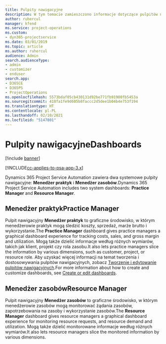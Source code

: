 ```yaml
---
title: Pulpity nawigacyjne
description: W tym temacie zamieszczono informacje dotyczące pulpitów nawigacyjnych raportowania dostępnych w programie Dynamics 365 Project Service Automation.
author: ruhercul
manager: kfend
ms.service: project-operations
ms.custom:
- dyn365-projectservice
ms.date: 03/01/2019
ms.topic: article
ms.author: ruhercul
audience: Admin
search.audienceType:
- admin
- customizer
- enduser
search.app:
- D365CE
- D365PS
- ProjectOperations
ms.openlocfilehash: 5573bdaf05cb430131d92be771fb91900fb5453a
ms.sourcegitcommit: 418fa1fe9d605b8faccc2d5dee1b04b4e753f194
ms.translationtype: HT
ms.contentlocale: pl-PL
ms.lasthandoff: 02/10/2021
ms.locfileid: "5147801"
---
```

# <a name="dashboards"></a><span data-ttu-id="0cd50-103">Pulpity nawigacyjne</span><span class="sxs-lookup"><span data-stu-id="0cd50-103">Dashboards</span></span>

[!include [banner](../includes/psa-now-project-operations.md)]

[!INCLUDE[cc-applies-to-psa-app-3.x](../includes/cc-applies-to-psa-app-3x.md)]

<span data-ttu-id="0cd50-104">Dynamics 365 Project Service Automation zawiera dwa systemowe pulpity nawigacyjne: **Menedżer praktyk** i **Menedżer zasobów**.</span><span class="sxs-lookup"><span data-stu-id="0cd50-104">Dynamics 365 Project Service Automation includes two system dashboards: **Practice Manager** and **Resource Manager**.</span></span>

## <a name="practice-manager"></a><span data-ttu-id="0cd50-105">Menedżer praktyk</span><span class="sxs-lookup"><span data-stu-id="0cd50-105">Practice Manager</span></span> 

<span data-ttu-id="0cd50-106">Pulpit nawigacyjny **Menedżer praktyk** to graficzne środowisko, w którym menedżerowie praktyk mogą śledzić koszty, sprzedaż, marże brutto i wykorzystanie.</span><span class="sxs-lookup"><span data-stu-id="0cd50-106">The **Practice Manager** dashboard gives practice managers a graphical dashboard experience for tracking costs, sales, and gross margin and utilization.</span></span> <span data-ttu-id="0cd50-107">Mogą także dzielić informacje według różnych wymiarów, takich jak klient, projekt czy rola zasobu.</span><span class="sxs-lookup"><span data-stu-id="0cd50-107">It also lets practice managers slice the information by various dimensions, such as customer, project, or resource role.</span></span> <span data-ttu-id="0cd50-108">Aby uzyskać więcej informacji na temat tworzenia i dostosowywania pulpitów nawigacyjnych, zobacz [Tworzenie i edytowanie pulpitów nawigacyjnych](https://docs.microsoft.com/dynamics365/customerengagement/on-premises/customize/create-edit-dashboards).</span><span class="sxs-lookup"><span data-stu-id="0cd50-108">For more information about how to create and customize dashboards, see [Create or edit dashboards](https://docs.microsoft.com/dynamics365/customerengagement/on-premises/customize/create-edit-dashboards).</span></span>

## <a name="resource-manager"></a><span data-ttu-id="0cd50-109">Menedżer zasobów</span><span class="sxs-lookup"><span data-stu-id="0cd50-109">Resource Manager</span></span> 

<span data-ttu-id="0cd50-110">Pulpit nawigacyjny **Menedżer zasobów** to graficzne środowisko, w którym menedżerowie zasobów mogą monitorować żądania zasobów, zapotrzebowania na zasoby i wykorzystanie zasobów.</span><span class="sxs-lookup"><span data-stu-id="0cd50-110">The **Resource Manager** dashboard gives resource managers a graphical dashboard experience for monitoring resource requests, and resource demand and utilization.</span></span> <span data-ttu-id="0cd50-111">Mogą także dzielić monitorowane informacje według różnych wymiarów.</span><span class="sxs-lookup"><span data-stu-id="0cd50-111">It also lets resource managers slice the monitored information by various dimensions.</span></span>
